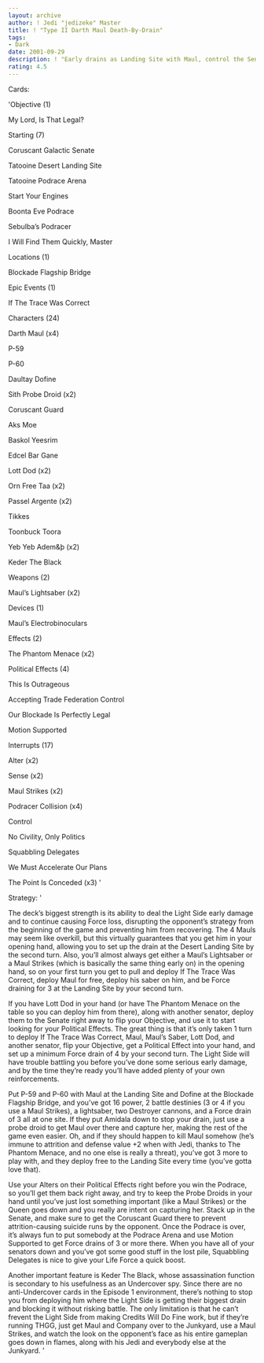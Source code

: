 ```yaml
---
layout: archive
author: ! Jedi "jedizeke" Master
title: ! "Type II Darth Maul Death-By-Drain"
tags:
- Dark
date: 2001-09-29
description: ! "Early drains as Landing Site with Maul, control the Senate, win the game.  Quite simple."
rating: 4.5
---
```

Cards: 

'Objective (1)

My Lord, Is That Legal?


Starting (7)

Coruscant Galactic Senate

Tatooine Desert Landing Site

Tatooine Podrace Arena

Start Your Engines

Boonta Eve Podrace

Sebulba’s Podracer

I Will Find Them Quickly, Master


Locations (1)

Blockade Flagship Bridge


Epic Events (1)

If The Trace Was Correct


Characters (24)

Darth Maul (x4)

P-59

P-60

Daultay Dofine

Sith Probe Droid (x2)

Coruscant Guard

Aks Moe

Baskol Yeesrim

Edcel Bar Gane

Lott Dod (x2)

Orn Free Taa (x2)

Passel Argente (x2)

Tikkes

Toonbuck Toora

Yeb Yeb Adem&þ (x2)

Keder The Black


Weapons (2)

Maul’s Lightsaber (x2)


Devices (1)

Maul’s Electrobinoculars


Effects (2)

The Phantom Menace (x2)


Political Effects (4)

This Is Outrageous

Accepting Trade Federation Control

Our Blockade Is Perfectly Legal

Motion Supported


Interrupts (17)

Alter (x2)

Sense (x2)

Maul Strikes (x2)

Podracer Collision (x4)

Control

No Civility, Only Politics

Squabbling Delegates

We Must Accelerate Our Plans

The Point Is Conceded (x3) '

Strategy: '

  The deck’s biggest strength is its ability to deal the Light Side early damage and to continue causing Force loss, disrupting the opponent’s strategy from the beginning of the game and preventing him from recovering.  The 4 Mauls may seem like overkill, but this virtually guarantees that you get him in your opening hand, allowing you to set up the drain at the Desert Landing Site by the second turn.  Also, you’ll almost always get either a Maul’s Lightsaber or a Maul Strikes (which is basically the same thing early on) in the opening hand, so on your first turn you get to pull and deploy If The Trace Was Correct, deploy Maul for free, deploy his saber on him, and be Force draining for 3 at the Landing Site by your second turn.

  If you have Lott Dod in your hand (or have The Phantom Menace on the table so you can deploy him from there), along with another senator, deploy them to the Senate right away to flip your Objective, and use it to start looking for your Political Effects.  The great thing is that it’s only taken 1 turn to deploy If The Trace Was Correct, Maul, Maul’s Saber, Lott Dod, and another senator, flip your Objective, get a Political Effect into your hand, and set up a minimum Force drain of 4 by your second turn.  The Light Side will have trouble battling you before you’ve done some serious early damage, and by the time they’re ready you’ll have added plenty of your own reinforcements.

  Put P-59 and P-60 with Maul at the Landing Site and Dofine at the Blockade Flagship Bridge, and you’ve got 16 power, 2 battle destinies (3 or 4  if you use a Maul Strikes), a lightsaber, two Destroyer cannons, and a Force drain of 3 all at one site.  If they put Amidala down to stop your drain, just use a probe droid to get Maul over there and capture her, making the rest of the game even easier.  Oh, and if they should happen to kill Maul somehow (he’s immune to attrition and defense value +2 when with Jedi, thanks to The Phantom Menace, and no one else is really a threat), you’ve got 3 more to play with, and they deploy free to the Landing Site every time (you’ve gotta love that).

  Use your Alters on their Political Effects right before you win the Podrace, so you’ll get them back right away, and try to keep the Probe Droids in your hand until you’ve just lost something important (like a Maul Strikes) or the Queen goes down and you really are intent on capturing her.  Stack up in the Senate, and make sure to get the Coruscant Guard there to prevent attrition-causing suicide runs by the opponent.  Once the Podrace is over, it’s always fun to put somebody at the Podrace Arena and use Motion Supported to get Force drains of 3 or more there.  When you have all of your senators down and you’ve got some good stuff in the lost pile, Squabbling Delegates is nice to give your Life Force a quick boost.

  Another important feature is Keder The Black, whose assassination function is secondary to his usefulness as an Undercover spy.  Since there are no anti-Undercover cards in the Episode 1 environment, there’s nothing to stop you from deploying him where the Light Side is getting their biggest drain and blocking it without risking battle.  The only limitation is that he can’t frevent the Light Side from making Credits Will Do Fine work, but if they’re running THGG, just get Maul and Company over to the Junkyard, use a Maul Strikes, and watch the look on the opponent’s face as his entire gameplan goes down in flames, along with his Jedi and everybody else at the Junkyard. '